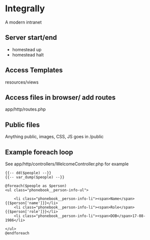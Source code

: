 # Integrally
A modern intranet

## Server start/end
- homestead up
- homestead halt

## Access Templates
resources/views

## Access files in browser/ add routes
app/http/routes.php

## Public files
Anything public, images, CSS, JS goes in /public

## Example foreach loop
See app/http/controllers/WelcomeController.php for example

	{{-- dd($people) --}}
	{{-- var_dump($people) --}}

	@foreach($people as $person)
	<ul class="phonebook__person-info-ul">

		<li class="phonebook__person-info-li"><span>Name</span>{{$person['name']}}</li>
		<li class="phonebook__person-info-li"><span>Role</span>{{$person['role']}}</li>
		<li class="phonebook__person-info-li"><span>DOB</span>17-08-1986</li>

	</ul>
	@endforeach